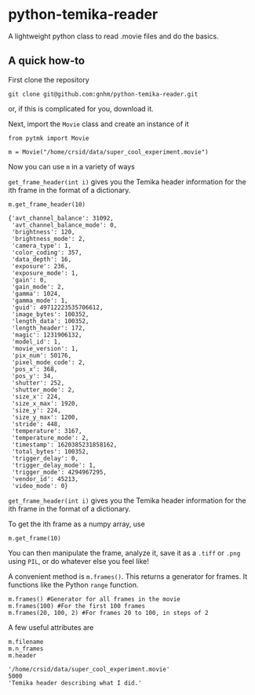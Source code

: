 # python-temika-reader
A lightweight python class to read .movie files and do the basics.

## A quick how-to
First clone the repository
```
git clone git@github.com:gnhm/python-temika-reader.git
```
or, if this is complicated for you, download it.

Next, import the `Movie` class and create an instance of it
```
from pytmk import Movie

m = Movie("/home/crsid/data/super_cool_experiment.movie")
```

Now you can use `m` in a variety of ways

`get_frame_header(int i)` gives you the Temika header information for the ith frame in the format of a dictionary.

```
m.get_frame_header(10)
```

```
{'avt_channel_balance': 31092,
 'avt_channel_balance_mode': 0,
 'brightness': 120,
 'brightness_mode': 2,
 'camera_type': 1,
 'color_coding': 357,
 'data_depth': 16,
 'exposure': 236,
 'exposure_mode': 1,
 'gain': 0,
 'gain_mode': 2,
 'gamma': 1024,
 'gamma_mode': 1,
 'guid': 49712223535706612,
 'image_bytes': 100352,
 'length_data': 100352,
 'length_header': 172,
 'magic': 1231906132,
 'model_id': 1,
 'movie_version': 1,
 'pix_num': 50176,
 'pixel_mode_code': 2,
 'pos_x': 368,
 'pos_y': 34,
 'shutter': 252,
 'shutter_mode': 2,
 'size_x': 224,
 'size_x_max': 1920,
 'size_y': 224,
 'size_y_max': 1200,
 'stride': 448,
 'temperature': 3167,
 'temperature_mode': 2,
 'timestamp': 1620385231858162,
 'total_bytes': 100352,
 'trigger_delay': 0,
 'trigger_delay_mode': 1,
 'trigger_mode': 4294967295,
 'vendor_id': 45213,
 'video_mode': 0}
```
`get_frame_header(int i)` gives you the Temika header information for the ith frame in the format of a dictionary.

To get the ith frame as a numpy array, use

```
m.get_frame(10)
```
You can then manipulate the frame, analyze it, save it as a `.tiff` or `.png` using `PIL`, or do whatever else you feel like!

A convenient method is `m.frames()`. This returns a generator for frames. It functions like the Python `range` function.

```
m.frames() #Generator for all frames in the movie
m.frames(100) #For the first 100 frames
m.frames(20, 100, 2) #For frames 20 to 100, in steps of 2
```

A few useful attributes are

```
m.filename
m.n_frames
m.header
```
```
'/home/crsid/data/super_cool_experiment.movie'
5000
'Temika header describing what I did.'
```


